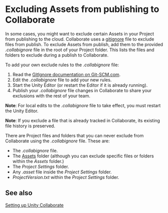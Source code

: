# Excluding Assets from publishing to Collaborate

In some cases, you might want to exclude certain Assets in your Project from publishing to the cloud. Collaborate uses a [gitignore](https://help.github.com/articles/ignoring-files/) file to exclude files from publish. To exclude Assets from publish, add them to the provided _.collabignore_ file in the root of your Project folder. This lists the files and folders to exclude during a publish to Collaborate.

To add your own exclude rules to the _.collabignore_ file:

1. Read the [GitIgnore documentation on Git-SCM.com](https://git-scm.com/docs/gitignore).
2. Edit the _.collabignore_ file to add your new rules.
3. Start the Unity Editor (or restart the Editor if it is already running).
4. Publish your _.collabignore_ file changes in Collaborate to share your exclusions with the rest of your team.

**Note**: For local edits to the *.collabignore* file to take effect, you must restart the Unity Editor.

**Note**: If you exclude a file that is already tracked in Collaborate, its existing file history is preserved.

There are Project files and folders that you can never exclude from Collaborate using the *.collabignore* file. These are:

* The *.collabignore* file.
* The [Assets](AssetWorkflow) folder (although you can exclude specific files or folders within the *Assets* folder.)
* The *Project Settings* folder.
* Any *.asset* file inside the *Project Settings* folder.
* *ProjectVersion.txt* within the *Project Settings* folder.

## See also

 [Setting up Unity Collaborate](UnityCollaborateSettingUp)